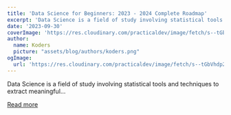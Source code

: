 ```yaml
---
title: 'Data Science for Beginners: 2023 - 2024 Complete Roadmap'
excerpt: 'Data Science is a field of study involving statistical tools and techniques to extract meaningful...'
date: '2023-09-30'
coverImage: 'https://res.cloudinary.com/practicaldev/image/fetch/s--tGbVhdp2--/c_imagga_scale,f_auto,fl_progressive,h_420,q_auto,w_1000/https://dev-to-uploads.s3.amazonaws.com/uploads/articles/whpinqv15nzo6uq8ty6k.JPG'
author:
  name: Koders
  picture: "assets/blog/authors/koders.png"
ogImage:
  url: 'https://res.cloudinary.com/practicaldev/image/fetch/s--tGbVhdp2--/c_imagga_scale,f_auto,fl_progressive,h_420,q_auto,w_1000/https://dev-to-uploads.s3.amazonaws.com/uploads/articles/whpinqv15nzo6uq8ty6k.JPG'
---
```


Data Science is a field of study involving statistical tools and techniques to extract meaningful...

[Read more](https://dev.to/k_ndrick/data-science-for-beginners-2023-2024-complete-roadmap-23dn)
